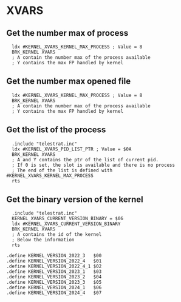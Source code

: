 # XVARS

## Get the number max of process

```ca65
  ldx #KERNEL_XVARS_KERNEL_MAX_PROCESS ; Value = 8
  BRK_KERNEL XVARS
  ; A contain the number max of the process available
  ; Y contains the max FP handled by kernel
```

## Get the number max opened file

```ca65
  ldx #KERNEL_XVARS_KERNEL_MAX_PROCESS ; Value = 8
  BRK_KERNEL XVARS
  ; A contain the number max of the process available
  ; Y contains the max FP handled by kernel
```

## Get the list of the process

```ca65
  .include "telestrat.inc"
  ldx #KERNEL_XVARS_PID_LIST_PTR ; Value = $0A
  BRK_KERNEL XVARS
  ; A and Y contains the ptr of the list of current pid.
  ; If 0 is set, the slot is available and there is no process
  ; The end of the list is defined with #KERNEL_XVARS_KERNEL_MAX_PROCESS
  rts
```

## Get the binary version of the kernel

```ca65
  .include "telestrat.inc"
  KERNEL_XVARS_CURRENT_VERSION_BINARY = $06
  ldx #KERNEL_XVARS_CURRENT_VERSION_BINARY
  BRK_KERNEL XVARS
  ; A contains the id of the kernel
  ; Below the information
  rts

.define KERNEL_VERSION_2022_3   $00
.define KERNEL_VERSION_2022_4   $01
.define KERNEL_VERSION_2022_4_1 $02
.define KERNEL_VERSION_2023_1   $03
.define KERNEL_VERSION_2023_2   $04
.define KERNEL_VERSION_2023_3   $05
.define KERNEL_VERSION_2024_1   $06
.define KERNEL_VERSION_2024_4   $07

```

